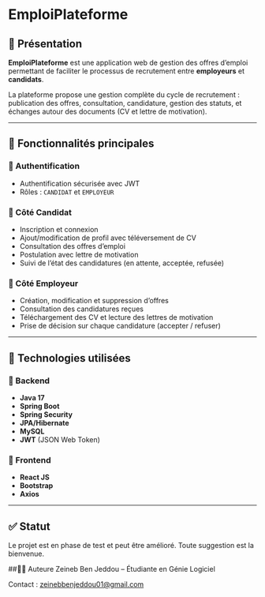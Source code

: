 # EmploiPlateforme

## 📌 Présentation

**EmploiPlateforme** est une application web de gestion des offres d’emploi permettant de faciliter le processus de recrutement entre **employeurs** et **candidats**.

La plateforme propose une gestion complète du cycle de recrutement : publication des offres, consultation, candidature, gestion des statuts, et échanges autour des documents (CV et lettre de motivation).

---

## 🚀 Fonctionnalités principales

### 🔐 Authentification
- Authentification sécurisée avec JWT
- Rôles : `CANDIDAT` et `EMPLOYEUR`

### 👤 Côté Candidat
- Inscription et connexion
- Ajout/modification de profil avec téléversement de CV
- Consultation des offres d’emploi
- Postulation avec lettre de motivation
- Suivi de l’état des candidatures (en attente, acceptée, refusée)

### 🏢 Côté Employeur
- Création, modification et suppression d’offres
- Consultation des candidatures reçues
- Téléchargement des CV et lecture des lettres de motivation
- Prise de décision sur chaque candidature (accepter / refuser)

---

## 🧱 Technologies utilisées

### 🔧 Backend
- **Java 17**
- **Spring Boot**
- **Spring Security**
- **JPA/Hibernate**
- **MySQL**
- **JWT** (JSON Web Token)

### 🎨 Frontend
- **React JS**
- **Bootstrap**
- **Axios**

---

## ✅ Statut
Le projet est en phase de test et peut être amélioré. Toute suggestion est la bienvenue.

##🙋‍♀️ Auteure
Zeineb Ben Jeddou – Étudiante en Génie Logiciel

Contact : zeinebbenjeddou01@gmail.com
